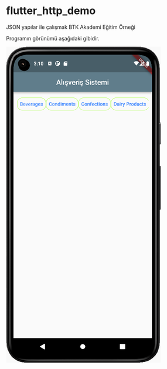 # flutter_http_demo

JSON yapılar ile çalışmak
BTK Akademi Eğitim Örneği

Programın görünümü aşağıdaki gibidir.

![ScreenShot](/screen_shots/img-01.png)
